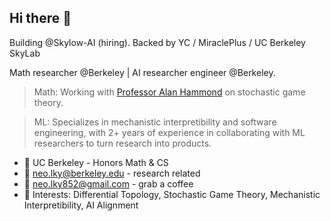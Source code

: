 ## Hi there 👋

Building @Skylow-AI (hiring). Backed by YC / MiraclePlus / UC Berkeley SkyLab

Math researcher @Berkeley | AI researcher engineer @Berkeley.

> Math: Working with [Professor Alan Hammond](<https://math.berkeley.edu/~alanmh/>) on stochastic game theory.

> ML: Specializes in mechanistic interpretibility and software engineering, with 2+ years of experience in collaborating with ML researchers to turn research into products.

- 🌱 UC Berkeley - Honors Math & CS
- 📧 <neo.lky@berkeley.edu> - research related
- 📧 <neo.lky852@gmail.com> - grab a coffee
- 📖 Interests: Differential Topology, Stochastic Game Theory, Mechanistic Interpretibility, AI Alignment
